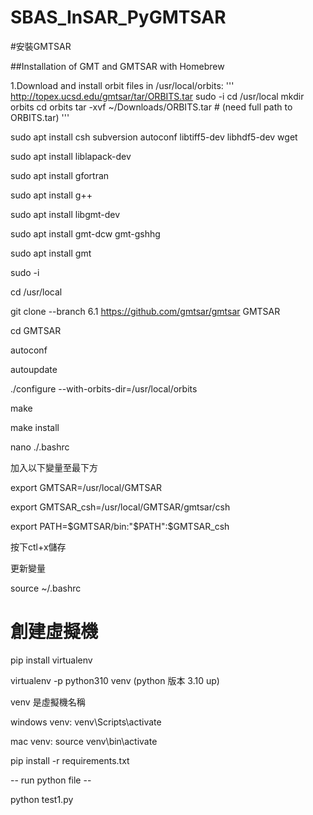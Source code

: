 # SBAS_InSAR_PyGMTSAR

#安裝GMTSAR

##Installation of GMT and GMTSAR with Homebrew

1.Download and install orbit files in /usr/local/orbits:
'''
http://topex.ucsd.edu/gmtsar/tar/ORBITS.tar
sudo -i
cd /usr/local
mkdir orbits
cd orbits
tar -xvf ~/Downloads/ORBITS.tar # (need full path to ORBITS.tar)
'''

sudo apt install csh subversion autoconf libtiff5-dev libhdf5-dev wget

sudo apt install liblapack-dev

sudo apt install gfortran

sudo apt install g++

sudo apt install libgmt-dev

sudo apt install gmt-dcw gmt-gshhg

sudo apt install gmt

sudo -i

cd /usr/local

git clone --branch 6.1 https://github.com/gmtsar/gmtsar GMTSAR

cd GMTSAR

autoconf

autoupdate

./configure --with-orbits-dir=/usr/local/orbits

make

make install

nano ./.bashrc

加入以下變量至最下方

export GMTSAR=/usr/local/GMTSAR

export GMTSAR_csh=/usr/local/GMTSAR/gmtsar/csh

export PATH=$GMTSAR/bin:"$PATH":$GMTSAR_csh 

按下ctl+x儲存

更新變量

source ~/.bashrc


# 創建虛擬機

pip install virtualenv

virtualenv -p python310 venv  (python 版本 3.10 up)

venv 是虛擬機名稱

windows venv:
    venv\Scripts\activate
    
mac venv:
    source venv\bin\activate

pip install -r requirements.txt

-- run python file --

python test1.py 
